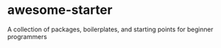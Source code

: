 # awesome-starter
A collection of packages, boilerplates, and starting points for beginner programmers
